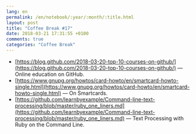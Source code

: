 ```yaml
---
lang: en
permalink: /en/notebook/:year/:month/:title.html
layout: post
title: "Coffee Break #17"
date: 2018-03-21 17:31:55 +0100
comments: true
categories: "Coffee Break"
---
```


- [https://blog.github.com/2018-03-20-top-10-courses-on-github/](https://blog.github.com/2018-03-20-top-10-courses-on-github/) &mdash; Online education on GitHub.
- [https://www.gnupg.org/howtos/card-howto/en/smartcard-howto-single.html](https://www.gnupg.org/howtos/card-howto/en/smartcard-howto-single.html) &mdash; On Smartcards.
- [https://github.com/learnbyexample/Command-line-text-processing/blob/master/ruby_one_liners.md](https://github.com/learnbyexample/Command-line-text-processing/blob/master/ruby_one_liners.md) &mdash; Text Processing with Ruby on the Command Line.
